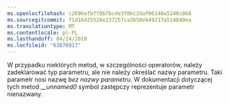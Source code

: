 ```yaml
---
ms.openlocfilehash: c2696efbff0b7bcde3f0bc2daf06140a5248c0b8
ms.sourcegitcommit: f1d16425528e237257ca3b58eb49217a514849ea
ms.translationtype: MT
ms.contentlocale: pl-PL
ms.lasthandoff: 04/24/2019
ms.locfileid: "63876917"
---
```

W przypadku niektórych metod, w szczególności operatorów, należy zadeklarować typ parametru, ale nie należy określać nazwy parametru. Taki parametr nosi nazwę *bez nazwy parametru*. W dokumentacji dotyczącej tych metod *__unnamed0* symbol zastępczy reprezentuje parametr nienazwany.